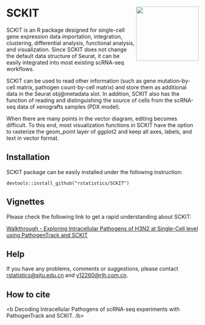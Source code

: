 # SCKIT <img src="https://github.com/rstatistics/SCKIT/blob/main/inst/figures/SCKIT_logo.png" align="right" height=142 width=164/>

SCKIT is an R package designed for single-cell gene expression data importation, integration, clustering, differential analysis, functional analysis, and visualization. Since SCKIT does not change the default data structure of Seurat, it can be easily integrated into most existing scRNA-seq workflows. 

SCKIT can be used to read other information (such as gene mutation-by-cell matrix, pathogen count-by-cell matrix) and store them as additional data in the Seurat obj@metadata slot. In addition, SCKIT also has the function of reading and distinguishing the source of cells from the scRNA-seq data of xenografts samples (PDX model).

When there are many points in the vector diagram, editing becomes difficult. To this end, most visualization functions in SCKIT have the option to rasterize the geom_point layer of ggplot2 and keep all axes, labels, and text in vector format.

## Installation

SCKIT package can be easily installed under the following instruction:

```
devtools::install_github("rstatistics/SCKIT")
```

## Vignettes

Please check the following link to get a rapid understanding about SCKIT:

[Walkthrough - Exploring Intracellular Pathogens of H3N2 at Single-Cell level using PathogenTrack and SCKIT](https://htmlpreview.github.io/?https://github.com/rstatistics/SCKIT/blob/main/vignettes/SCKIT_example.html)

## Help

If you have any problems, comments or suggestions, please contact [rstatistics@sjtu.edu.cn](rstatistics@sjtu.edu.cn) and [y12260@rjh.com.cn](y12260@rjh.com.cn).

## How to cite

<b Decoding Intracellular Pathogens of scRNA-seq experiments with PathogenTrack and SCKIT. /b>








